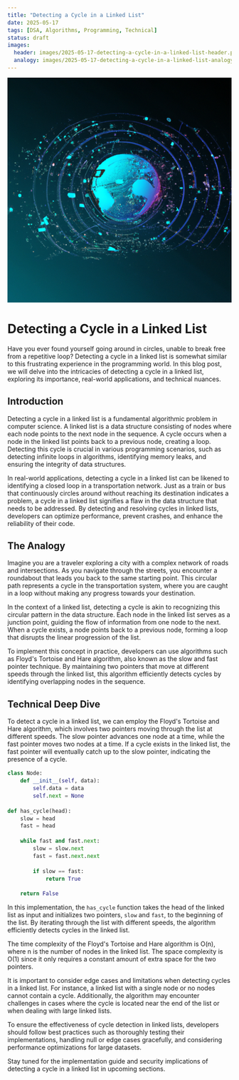 ```yaml
---
title: "Detecting a Cycle in a Linked List"
date: 2025-05-17
tags: [DSA, Algorithms, Programming, Technical]
status: draft
images:
  header: images/2025-05-17-detecting-a-cycle-in-a-linked-list-header.png
  analogy: images/2025-05-17-detecting-a-cycle-in-a-linked-list-analogy.png
---
```


!["Detecting a Cycle in a Linked List" Concept](images/2025-05-17-detecting-a-cycle-in-a-linked-list-header.png)

# Detecting a Cycle in a Linked List

Have you ever found yourself going around in circles, unable to break free from a repetitive loop? Detecting a cycle in a linked list is somewhat similar to this frustrating experience in the programming world. In this blog post, we will delve into the intricacies of detecting a cycle in a linked list, exploring its importance, real-world applications, and technical nuances.

## Introduction

Detecting a cycle in a linked list is a fundamental algorithmic problem in computer science. A linked list is a data structure consisting of nodes where each node points to the next node in the sequence. A cycle occurs when a node in the linked list points back to a previous node, creating a loop. Detecting this cycle is crucial in various programming scenarios, such as detecting infinite loops in algorithms, identifying memory leaks, and ensuring the integrity of data structures.

In real-world applications, detecting a cycle in a linked list can be likened to identifying a closed loop in a transportation network. Just as a train or bus that continuously circles around without reaching its destination indicates a problem, a cycle in a linked list signifies a flaw in the data structure that needs to be addressed. By detecting and resolving cycles in linked lists, developers can optimize performance, prevent crashes, and enhance the reliability of their code.

## The Analogy

Imagine you are a traveler exploring a city with a complex network of roads and intersections. As you navigate through the streets, you encounter a roundabout that leads you back to the same starting point. This circular path represents a cycle in the transportation system, where you are caught in a loop without making any progress towards your destination.

In the context of a linked list, detecting a cycle is akin to recognizing this circular pattern in the data structure. Each node in the linked list serves as a junction point, guiding the flow of information from one node to the next. When a cycle exists, a node points back to a previous node, forming a loop that disrupts the linear progression of the list.

To implement this concept in practice, developers can use algorithms such as Floyd's Tortoise and Hare algorithm, also known as the slow and fast pointer technique. By maintaining two pointers that move at different speeds through the linked list, this algorithm efficiently detects cycles by identifying overlapping nodes in the sequence.

## Technical Deep Dive

To detect a cycle in a linked list, we can employ the Floyd's Tortoise and Hare algorithm, which involves two pointers moving through the list at different speeds. The slow pointer advances one node at a time, while the fast pointer moves two nodes at a time. If a cycle exists in the linked list, the fast pointer will eventually catch up to the slow pointer, indicating the presence of a cycle.

```python
class Node:
    def __init__(self, data):
        self.data = data
        self.next = None

def has_cycle(head):
    slow = head
    fast = head

    while fast and fast.next:
        slow = slow.next
        fast = fast.next.next

        if slow == fast:
            return True

    return False
```

In this implementation, the `has_cycle` function takes the head of the linked list as input and initializes two pointers, `slow` and `fast`, to the beginning of the list. By iterating through the list with different speeds, the algorithm efficiently detects cycles in the linked list.

The time complexity of the Floyd's Tortoise and Hare algorithm is O(n), where n is the number of nodes in the linked list. The space complexity is O(1) since it only requires a constant amount of extra space for the two pointers.

It is important to consider edge cases and limitations when detecting cycles in a linked list. For instance, a linked list with a single node or no nodes cannot contain a cycle. Additionally, the algorithm may encounter challenges in cases where the cycle is located near the end of the list or when dealing with large linked lists.

To ensure the effectiveness of cycle detection in linked lists, developers should follow best practices such as thoroughly testing their implementations, handling null or edge cases gracefully, and considering performance optimizations for large datasets.

Stay tuned for the implementation guide and security implications of detecting a cycle in a linked list in upcoming sections.